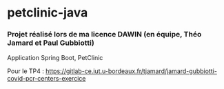 # petclinic-java

### Projet réalisé lors de ma licence DAWIN (en équipe, Théo Jamard et Paul Gubbiotti)

Application Spring Boot, PetClinic

Pour le TP4 : https://gitlab-ce.iut.u-bordeaux.fr/tjamard/jamard-gubbiotti-covid-pcr-centers-exercice
